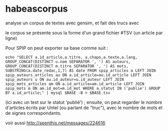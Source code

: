 habeascorpus
============

analyse un corpus de textes avec gensim, et fait des trucs avec


le corpus se présente sous la forme d'un grand fichier #TSV (un article par ligne)

Pour SPIP on peut exporter sa base comme suit :

```
echo "SELECT a.id_article,a.titre, a.chapo,a.texte,a.lang, GROUP_CONCAT(DISTINCT u.nom SEPARATOR ', ') AS auteurs, GROUP_CONCAT(DISTINCT m.titre SEPARATOR ', ') AS mots, SUBSTRING(a.date_redac,1,7) AS date FROM spip_articles a LEFT JOIN spip_auteurs_articles au ON a.id_article=au.id_article LEFT JOIN spip_auteurs u ON au.id_auteur=u.id_auteur LEFT JOIN spip_mots_articles am ON a.id_article=am.id_article LEFT JOIN spip_mots m ON am.id_mot=m.id_mot WHERE a.statut IN ('publie') GROUP BY a.id_article;" | mysql $BASE -B > $BASE.tsv
```

(ici avec un test sur le statut 'publié') ; ensuite, on peut regarder le nombre d'articles écrits par Untel (ou parlant de "truc"), avec le nombre de mots et de signes correspondants.

voir aussi http://seenthis.net/messages/224616

